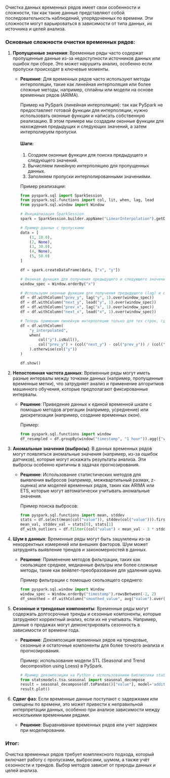 Очистка данных временных рядов имеет свои особенности и сложности, так как такие данные представляют собой последовательность наблюдений, упорядоченных по времени. Эти сложности могут варьироваться в зависимости от типа данных, их источника и целей анализа.

### Основные сложности очистки временных рядов:

1. **Пропущенные значения**:
   Временные ряды часто содержат пропущенные данные из-за недоступности источников данных или ошибок при сборе. Это может нарушить анализ, особенно если пропуски происходят в ключевые моменты.

   - **Решение**: Для временных рядов часто используют методы интерполяции, такие как линейная интерполяция или более сложные методы, например, сплайны или модели на основе временных рядов (ARIMA).

     Пример на PySpark (линейная интерполяция): так как PySpark не предоставляет готовой функции для интерполяции, нужно использовать оконные функции и написать собственную реализацию. В этом примере мы создадим оконные функции для нахождения предыдущих и следующих значений, а затем интерполируем пропуски.

        #### Шаги:
        1. Создаем оконные функции для поиска предыдущего и следующего значений.
        2. Вычисляем линейную интерполяцию для пропущенных данных.
        3. Заполняем пропуски интерполированными значениями.

        Пример реализации:

        ```python
        from pyspark.sql import SparkSession
        from pyspark.sql.functions import col, lit, when, lag, lead
        from pyspark.sql.window import Window

        # Инициализация SparkSession
        spark = SparkSession.builder.appName("LinearInterpolation").getOrCreate()

        # Пример данных с пропусками
        data = [
            (1, 10.0),
            (2, None),
            (3, 30.0),
            (4, None),
            (5, 50.0)
        ]

        df = spark.createDataFrame(data, ["x", "y"])

        # Оконная функция для получения предыдущего и следующего значений
        window_spec = Window.orderBy("x")

        # Используем оконные функции для получения предыдущего (lag) и следующего (lead) значений
        df = df.withColumn("prev_y", lag("y", 1).over(window_spec))
        df = df.withColumn("next_y", lead("y", 1).over(window_spec))
        df = df.withColumn("prev_x", lag("x", 1).over(window_spec))
        df = df.withColumn("next_x", lead("x", 1).over(window_spec))

        # Теперь применим линейную интерполяцию только для тех строк, где y = null
        df = df.withColumn(
            "y_interpolated",
            when(
                col("y").isNull(),
                col("prev_y") + (col("next_y") - col("prev_y")) / (col("next_x") - col("prev_x")) * (col("x") - col("prev_x"))
            ).otherwise(col("y"))
        )

        df.show()
        ```

2. **Непостоянная частота данных**:
   Временные ряды могут иметь разные интервалы между точками данных (например, пропущенные временные метки), что затрудняет анализ и применение алгоритмов машинного обучения, которые предполагают фиксированные интервалы.

   - **Решение**: Приведение данных к единой временной шкале с помощью методов агрегации (например, усреднение) или дискретизации (например, создание временных окон).

     Пример:
     ```python
     from pyspark.sql.functions import window
     df_resampled = df.groupBy(window("timestamp", "1 hour")).agg({"value": "avg"})
     ```

3. **Аномальные значения (выбросы)**:
   В данных временных рядов могут появляться аномальные значения (например, из-за ошибок датчиков), которые могут искажать результаты анализа. Эти выбросы особенно критичны в задачах прогнозирования.

   - **Решение**: Использование статистических методов для выявления выбросов (например, межквартильный размах, z-оценка) или моделей временных рядов, таких как ARIMA или ETS, которые могут автоматически учитывать аномальные значения.

     Пример поиска выбросов:
     ```python
     from pyspark.sql.functions import mean, stddev
     stats = df.select(mean(col("value")), stddev(col("value"))).first()
     mean_val, stddev_val = stats[0], stats[1]
     df_with_outliers = df.filter((col("value") < mean_val - 3 * stddev_val) | (col("value") > mean_val + 3 * stddev_val))
     ```

4. **Шум в данных**:
   Временные ряды могут быть зашумлены из-за некорректных измерений или внешних факторов. Шум может затруднять выявление трендов и закономерностей в данных.

   - **Решение**: Применение методов фильтрации, таких как скользящее среднее, медианные фильтры или более сложные методы, такие как вейвлет-преобразование для удаления шума.

     Пример фильтрации с помощью скользящего среднего:
     ```python
     from pyspark.sql.window import Window
     window_spec = Window.orderBy("timestamp").rowsBetween(-2, 2)
     df_smoothed = df.withColumn("smoothed_value", avg("value").over(window_spec))
     ```

5. **Сезонные и трендовые компоненты**:
   Временные ряды могут содержать долгосрочные тренды и сезонные компоненты, которые затрудняют корректный анализ, если их не учитывать. Например, данные о продажах могут демонстрировать сезонность в зависимости от времени года.

   - **Решение**: Декомпозиция временных рядов на трендовые, сезонные и остаточные компоненты для более точного анализа и прогнозирования.

     Пример: использование модели STL (Seasonal and Trend decomposition using Loess) в PySpark.
     ```python
     # Пример декомпозиции на Python с использованием библиотеки statsmodels
     from statsmodels.tsa.seasonal import seasonal_decompose
     result = seasonal_decompose(df.toPandas()["value"], model='additive', period=12)
     result.plot()
     ```

6. **Сдвиг фаз**:
   Если временные данные поступают с задержками или смещены по времени, это может привести к неправильной интерпретации данных, особенно при анализе зависимости между несколькими временными рядами.

   - **Решение**: Выравнивание временных рядов или учет задержек при моделировании.

### Итог:
Очистка временных рядов требует комплексного подхода, который включает работу с пропусками, выбросами, шумом, а также учёт сезонности и трендов. Выбор методов зависит от природы данных и целей анализа.